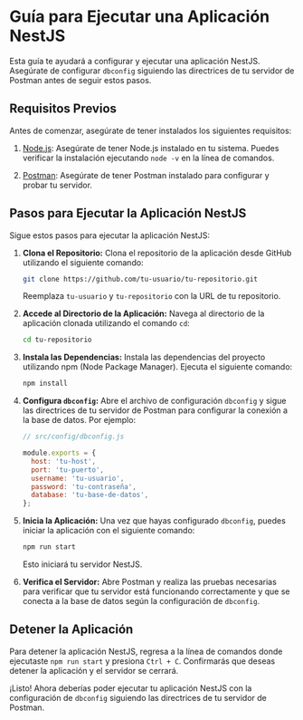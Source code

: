 # Guía para Ejecutar una Aplicación NestJS

Esta guía te ayudará a configurar y ejecutar una aplicación NestJS. Asegúrate de configurar `dbconfig` siguiendo las directrices de tu servidor de Postman antes de seguir estos pasos.

## Requisitos Previos

Antes de comenzar, asegúrate de tener instalados los siguientes requisitos:

1. [Node.js](https://nodejs.org/): Asegúrate de tener Node.js instalado en tu sistema. Puedes verificar la instalación ejecutando `node -v` en la línea de comandos.

2. [Postman](https://www.postman.com/): Asegúrate de tener Postman instalado para configurar y probar tu servidor.

## Pasos para Ejecutar la Aplicación NestJS

Sigue estos pasos para ejecutar la aplicación NestJS:

1. **Clona el Repositorio:** Clona el repositorio de la aplicación desde GitHub utilizando el siguiente comando:

    ```bash
    git clone https://github.com/tu-usuario/tu-repositorio.git
    ```

   Reemplaza `tu-usuario` y `tu-repositorio` con la URL de tu repositorio.

2. **Accede al Directorio de la Aplicación:** Navega al directorio de la aplicación clonada utilizando el comando `cd`:

    ```bash
    cd tu-repositorio
    ```

3. **Instala las Dependencias:** Instala las dependencias del proyecto utilizando npm (Node Package Manager). Ejecuta el siguiente comando:

    ```bash
    npm install
    ```

4. **Configura `dbconfig`:** Abre el archivo de configuración `dbconfig` y sigue las directrices de tu servidor de Postman para configurar la conexión a la base de datos. Por ejemplo:

    ```javascript
    // src/config/dbconfig.js

    module.exports = {
      host: 'tu-host',
      port: 'tu-puerto',
      username: 'tu-usuario',
      password: 'tu-contraseña',
      database: 'tu-base-de-datos',
    };
    ```

5. **Inicia la Aplicación:** Una vez que hayas configurado `dbconfig`, puedes iniciar la aplicación con el siguiente comando:

    ```bash
    npm run start
    ```

   Esto iniciará tu servidor NestJS.

6. **Verifica el Servidor:** Abre Postman y realiza las pruebas necesarias para verificar que tu servidor está funcionando correctamente y que se conecta a la base de datos según la configuración de `dbconfig`.

## Detener la Aplicación

Para detener la aplicación NestJS, regresa a la línea de comandos donde ejecutaste `npm run start` y presiona `Ctrl + C`. Confirmarás que deseas detener la aplicación y el servidor se cerrará.

¡Listo! Ahora deberías poder ejecutar tu aplicación NestJS con la configuración de `dbconfig` siguiendo las directrices de tu servidor de Postman.
